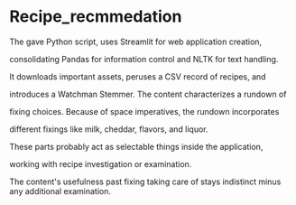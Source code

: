 # Recipe_recmmedation

The gave Python script, uses Streamlit for web application creation,


consolidating Pandas  for information control and NLTK for text handling.


It downloads important assets, peruses a CSV record of recipes, and 

introduces a Watchman Stemmer. The content characterizes a rundown of 

fixing choices. Because of space imperatives, the rundown incorporates 

different fixings like milk, cheddar, flavors, and liquor. 

These parts probably act as selectable things inside the application,

working with recipe investigation or examination. 

The content's usefulness past fixing taking care of stays indistinct minus any additional examination.
